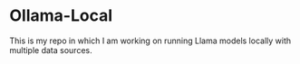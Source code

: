 # Ollama-Local
This is my repo in which I am working on running Llama models locally with multiple data sources.
